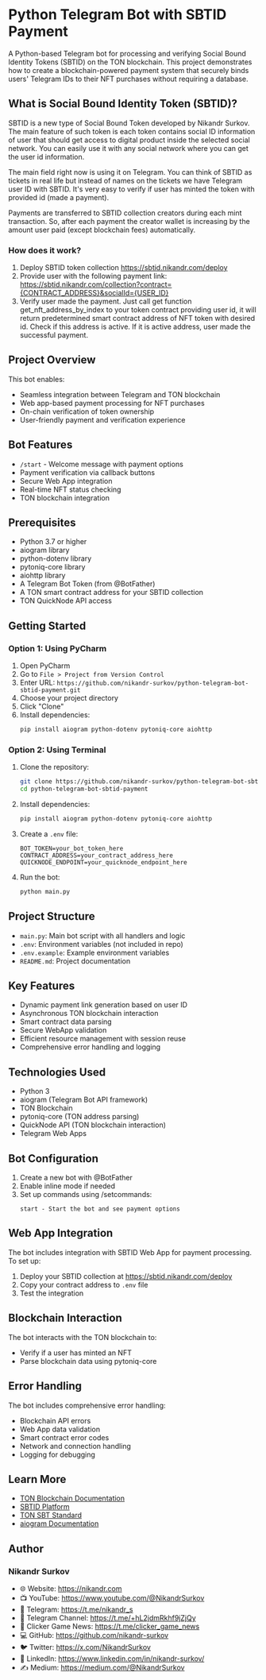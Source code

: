 # Python Telegram Bot with SBTID Payment

A Python-based Telegram bot for processing and verifying Social Bound Identity Tokens (SBTID) on the TON blockchain. This project demonstrates how to create a blockchain-powered payment system that securely binds users' Telegram IDs to their NFT purchases without requiring a database.

## What is Social Bound Identity Token (SBTID)?

SBTID is a new type of Social Bound Token developed by Nikandr Surkov. The main feature of such token is each token contains social ID information of user that should get access to digital product inside the selected social network. You can easily use it with any social network where you can get the user id information. 

The main field right now is using it on Telegram. You can think of SBTID as tickets in real life but instead of names on the tickets we have Telegram user ID with SBTID. It's very easy to verify if user has minted the token with provided id (made a payment).

Payments are transferred to SBTID collection creators during each mint transaction. So, after each payment the creator wallet is increasing by the amount user paid (except blockchain fees) automatically.

### How does it work?
1. Deploy SBTID token collection https://sbtid.nikandr.com/deploy
2. Provide user with the following payment link: https://sbtid.nikandr.com/collection?contract={CONTRACT_ADDRESS}&socialId={USER_ID}
3. Verify user made the payment. Just call get function get_nft_address_by_index to your token contract providing user id, it will return predetermined smart contract address of NFT token with desired id. Check if this address is active. If it is active address, user made the successful payment.

## Project Overview

This bot enables:
- Seamless integration between Telegram and TON blockchain
- Web app-based payment processing for NFT purchases
- On-chain verification of token ownership
- User-friendly payment and verification experience

## Bot Features

- `/start` - Welcome message with payment options
- Payment verification via callback buttons
- Secure Web App integration
- Real-time NFT status checking
- TON blockchain integration

## Prerequisites

- Python 3.7 or higher
- aiogram library
- python-dotenv library
- pytoniq-core library
- aiohttp library
- A Telegram Bot Token (from @BotFather)
- A TON smart contract address for your SBTID collection
- TON QuickNode API access

## Getting Started

### Option 1: Using PyCharm

1. Open PyCharm
2. Go to `File > Project from Version Control`
3. Enter URL: `https://github.com/nikandr-surkov/python-telegram-bot-sbtid-payment.git`
4. Choose your project directory
5. Click "Clone"
6. Install dependencies:
   ```bash
   pip install aiogram python-dotenv pytoniq-core aiohttp
   ```

### Option 2: Using Terminal

1. Clone the repository:
   ```bash
   git clone https://github.com/nikandr-surkov/python-telegram-bot-sbtid-payment.git
   cd python-telegram-bot-sbtid-payment
   ```
2. Install dependencies:
   ```bash
   pip install aiogram python-dotenv pytoniq-core aiohttp
   ```
3. Create a `.env` file:
   ```
   BOT_TOKEN=your_bot_token_here
   CONTRACT_ADDRESS=your_contract_address_here
   QUICKNODE_ENDPOINT=your_quicknode_endpoint_here
   ```
4. Run the bot:
   ```bash
   python main.py
   ```

## Project Structure

- `main.py`: Main bot script with all handlers and logic
- `.env`: Environment variables (not included in repo)
- `.env.example`: Example environment variables
- `README.md`: Project documentation

## Key Features

- Dynamic payment link generation based on user ID
- Asynchronous TON blockchain interaction
- Smart contract data parsing
- Secure WebApp validation
- Efficient resource management with session reuse
- Comprehensive error handling and logging

## Technologies Used

- Python 3
- aiogram (Telegram Bot API framework)
- TON Blockchain
- pytoniq-core (TON address parsing)
- QuickNode API (TON blockchain interaction)
- Telegram Web Apps

## Bot Configuration

1. Create a new bot with @BotFather
2. Enable inline mode if needed
3. Set up commands using /setcommands:
   ```
   start - Start the bot and see payment options
   ```

## Web App Integration

The bot includes integration with SBTID Web App for payment processing. To set up:

1. Deploy your SBTID collection at https://sbtid.nikandr.com/deploy
2. Copy your contract address to `.env` file
3. Test the integration

## Blockchain Interaction

The bot interacts with the TON blockchain to:
- Verify if a user has minted an NFT
- Parse blockchain data using pytoniq-core

## Error Handling

The bot includes comprehensive error handling:
- Blockchain API errors
- Web App data validation
- Smart contract error codes
- Network and connection handling
- Logging for debugging

## Learn More

- [TON Blockchain Documentation](https://docs.ton.org/)
- [SBTID Platform](https://sbtid.nikandr.com/)
- [TON SBT Standard](https://github.com/ton-blockchain/TEPs/blob/master/text/0085-sbt-standard.md)
- [aiogram Documentation](https://docs.aiogram.dev/)

## Author
### Nikandr Surkov
- 🌐 Website: https://nikandr.com
- 📺 YouTube: https://www.youtube.com/@NikandrSurkov
- 📱 Telegram: https://t.me/nikandr_s
- 📢 Telegram Channel: https://t.me/+hL2jdmRkhf9jZjQy
- 📰 Clicker Game News: https://t.me/clicker_game_news
- 💻 GitHub: https://github.com/nikandr-surkov
- 🐦 Twitter: https://x.com/NikandrSurkov
- 💼 LinkedIn: https://www.linkedin.com/in/nikandr-surkov/
- ✍️ Medium: https://medium.com/@NikandrSurkov